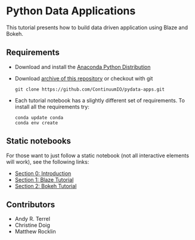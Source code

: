 # Python Data Applications 

This tutorial presents how to build data driven application using Blaze and Bokeh.

## Requirements

- Download and install the [Anaconda Python Distribution](http://continuum.io/downloads)
- Download [archive of this repository](https://github.com/ContinuumIO/pydata-apps/archive/master.zip) or checkout with git 

  ```
  git clone https://github.com/ContinuumIO/pydata-apps.git
  ```

- Each tutorial notebook has a slightly different set of requirements. To install all the requirements try:
  
  ```
  conda update conda
  conda env create
  ```

## Static notebooks

For those want to just follow a static notebook (not all interactive elements will work), see the following links:

- [Section 0: Introduction](http://nbviewer.ipython.org/github/ContinuumIO/pydata-apps/blob/master/Section_0_Introduction.ipynb)
- [Section 1: Blaze Tutorial](http://nbviewer.ipython.org/github/ContinuumIO/pydata-apps/blob/master/Section_1_blaze.ipynb)
- [Section 2: Bokeh Tutorial](http://nbviewer.ipython.org/github/ContinuumIO/pydata-apps/blob/master/Section_2_bokeh.ipynb) 


## Contributors

- Andy R. Terrel
- Christine Doig
- Matthew Rocklin